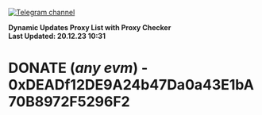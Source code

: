 [![Telegram channel](https://img.shields.io/endpoint?url=https://runkit.io/damiankrawczyk/telegram-badge/branches/master?url=https://t.me/n4z4v0d)](https://t.me/n4z4v0d) 

**Dynamic Updates Proxy List with Proxy Checker**  
**Last Updated: 20.12.23 10:31**

# DONATE (_any evm_) - 0xDEADf12DE9A24b47Da0a43E1bA70B8972F5296F2

